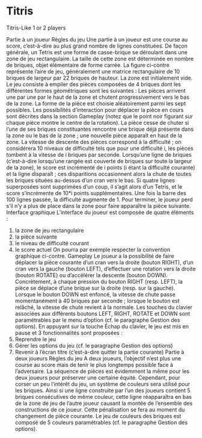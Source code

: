 Titris
======

Titris-Like 1 or 2 players 

Partie à un joueur 
Règles du jeu 
Une partie à un joueur est une course au score, c’est-à-dire au plus grand nombre de lignes constituées. De façon générale, un Tetris est une forme de casse-brique se déroulant dans une zone de jeu rectangulaire. La taille de cette zone est déterminée en nombre de briques, objet élémentaire de forme carrée. La figure ci-contre représente l’aire de jeu, généralement une matrice rectangulaire de 10 briques de largeur par 22 briques de hauteur. 
La zone est initialement vide. Le jeu consiste à empiler des pièces composées de 4 briques dont les différentes formes géométriques sont les suivantes : 
Les pièces arrivent une par une par le haut de la zone et chutent progressivement vers le bas de la zone. La forme de la pièce est choisie aléatoirement parmi les sept possibles. Les possibilités d’interaction pour déplacer la pièce en cours sont décrites dans la section Gameplay (notez que le point noir figurant sur chaque pièce montre le centre de la rotation). La pièce cesse de chuter si l’une de ses briques constituantes rencontre une brique déjà présente dans la zone ou le bas de la zone ; une nouvelle pièce apparaît en haut de la zone. La vitesse de descente des pièces correspond à la difficulté ; on considérera 10 niveaux de difficulté tels que pour une difficulté i, les pièces tombent à la vitesse de i briques par seconde. Lorsqu’une ligne de briques (c’est-à-dire lorsqu’une rangée est couverte de briques sur toute la largeur de la zone), le score est incrémenté de i points (i étant la difficulté courante) et la ligne disparaît ; ces disparitions occasionnent alors la chute de toutes les briques situées au-dessus d’un cran vers le bas. 
Si quatre lignes superposées sont supprimées d’un coup, il s’agit alors d’un Tetris, et le score s’incrémente de 10*i points supplémentaires. Une fois la barre des 100 lignes passée, la difficulté augmente de 1. Pour terminer, le joueur perd s’il n’y a plus de place dans la zone pour faire apparaître la pièce suivante. 
Interface graphique 
L’interface du joueur est composée de quatre éléments : 
1. la zone de jeu rectangulaire 
2. la pièce suivante 
3. le niveau de difficulté courant 
4. le score actuel 
On pourra par exemple respecter la convention graphique ci-contre. 
Gameplay 
Le joueur a la possibilité de faire déplacer la pièce courante d’un cran vers la droite (bouton RIGHT), d’un cran vers la gauche (bouton LEFT), d’effectuer une rotation vers la droite (bouton ROTATE) ou d’accélérer la descente (bouton DOWN). Concrètement, à chaque pression du bouton RIGHT (resp. LEFT), la pièce se déplace d’une brique sur la droite (resp. sur la gauche). Lorsque le bouton DOWN est enfoncé, la vitesse de chute passe momentanément à 40 briques par seconde ; lorsque le bouton est relâché, la vitesse de chute revient à la normale. Les touches du clavier associées aux différents boutons LEFT, RIGHT, ROTATE et DOWN sont paramétrables par le menu d’option (cf. le paragraphe Gestion des options). 
En appuyant sur la touche Échap du clavier, le jeu est mis en pause et 3 fonctionnalités sont proposées : 
1. Reprendre le jeu 
2. Gérer les options du jeu (cf. le paragraphe Gestion des options) 
3. Revenir à l’écran titre (c’est-à-dire quitter la partie courante) 
Partie à deux joueurs 
Règles du jeu 
A deux joueurs, l’objectif n’est plus une course au score mais de tenir le plus longtemps possible face à l’adversaire. La séquence de pièces est évidemment la même pour les deux joueurs pour préserver une certaine équité. Cependant, pour corser un peu l’intérêt du jeu, un système de couleurs sera utilisé pour les briques. Ainsi si une ligne construite par l’un des joueurs contient 5 briques consécutives de même couleur, cette ligne réapparaîtra en bas de la zone de jeu de l’autre joueur causant la montée de l’ensemble des constructions de ce joueur. Cette pénalisation se fera au moment du changement de pièce courante. Le jeu de couleurs des briques est composé de 5 couleurs paramétrables (cf. le paragraphe Gestion des options).

